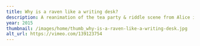 ```yaml
---
title: Why is a raven like a writing desk?
description: A reanimation of the tea party & riddle scene from Alice in Wonderland (1951), restyled by 17 paintings
year: 2015
thumbnail: /images/home/thumb_why-is-a-raven-like-a-writing-desk.jpg
alt_url: https://vimeo.com/139123754
---
```

